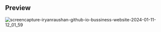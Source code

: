 ## Preview

![screencapture-iryanraushan-github-io-bussiness-website-2024-01-11-12_01_59](https://github.com/iryanraushan/bussiness-website/assets/83304272/023a6db9-e7f5-4ff3-abf7-8c15e1657e6b)
